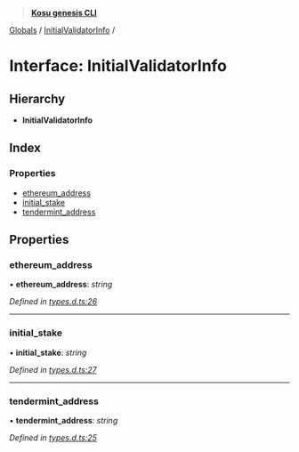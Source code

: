 > **[Kosu genesis CLI](../README.md)**

[Globals](../globals.md) / [InitialValidatorInfo](initialvalidatorinfo.md) /

# Interface: InitialValidatorInfo

## Hierarchy

-   **InitialValidatorInfo**

## Index

### Properties

-   [ethereum_address](initialvalidatorinfo.md#ethereum_address)
-   [initial_stake](initialvalidatorinfo.md#initial_stake)
-   [tendermint_address](initialvalidatorinfo.md#tendermint_address)

## Properties

### ethereum_address

• **ethereum_address**: _string_

_Defined in [types.d.ts:26](https://github.com/ParadigmFoundation/kosu-monorepo/blob/2f37cabf/packages/kosu-genesis-cli/src/types.d.ts#L26)_

---

### initial_stake

• **initial_stake**: _string_

_Defined in [types.d.ts:27](https://github.com/ParadigmFoundation/kosu-monorepo/blob/2f37cabf/packages/kosu-genesis-cli/src/types.d.ts#L27)_

---

### tendermint_address

• **tendermint_address**: _string_

_Defined in [types.d.ts:25](https://github.com/ParadigmFoundation/kosu-monorepo/blob/2f37cabf/packages/kosu-genesis-cli/src/types.d.ts#L25)_
